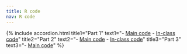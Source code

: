 ```yaml
---
title: R code
nav: R code
---
```


{% include accordion.html title1="Part 1" text1="- [Main code](../Rcode/part1.Rmd)   - [In-class code](../Rcode/part1_inclass.Rmd)" 
title2="Part 2" text2="- [Main code](../Rcode/part2.Rmd)   - [In-class code](../Rcode/part2_inclass.Rmd)" title3="Part 3" text3="- [Main code](../Rcode/part3.Rmd)" %}

